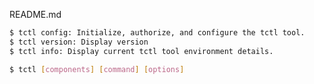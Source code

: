 README.md

```bash
$ tctl config: Initialize, authorize, and configure the tctl tool.
$ tctl version: Display version
$ tctl info: Display current tctl tool environment details.
```

```bash
$ tctl [components] [command] [options]
```
